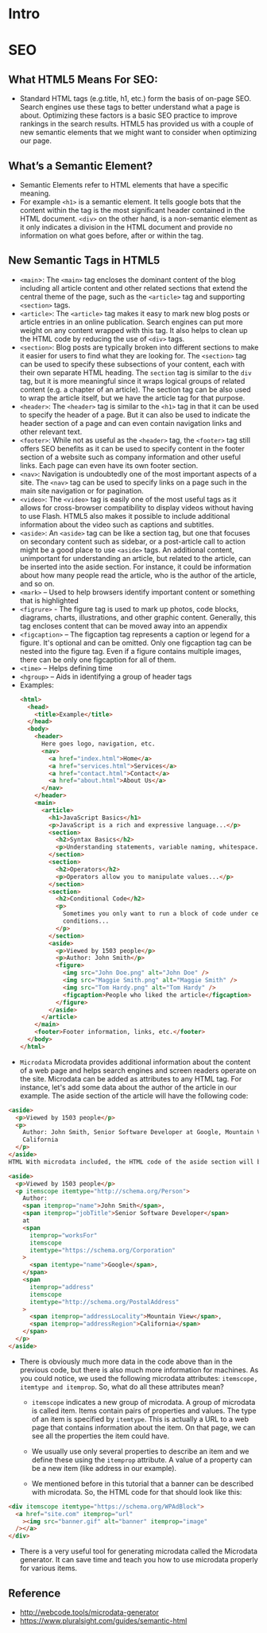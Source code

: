 # Intro

# SEO

## What HTML5 Means For SEO:

- Standard HTML tags (e.g.title, h1, etc.) form the basis of on-page SEO. Search engines use these tags to better understand what a page is about. Optimizing these factors is a basic SEO practice to improve rankings in the search results. HTML5 has provided us with a couple of new semantic elements that we might want to consider when optimizing our page.

## What’s a Semantic Element?

- Semantic Elements refer to HTML elements that have a specific meaning.
- For example `<h1>` is a semantic element. It tells google bots that the content within the tag is the most significant header contained in the HTML document. `<div>` on the other hand, is a non-semantic element as it only indicates a division in the HTML document and provide no information on what goes before, after or within the tag.

## New Semantic Tags in HTML5

- `<main`>: The `<main>` tag encloses the dominant content of the blog including all article content and other related sections that extend the central theme of the page, such as the `<article>` tag and supporting `<section>` tags.
- `<article>`: The `<article>` tag makes it easy to mark new blog posts or article entries in an online publication. Search engines can put more weight on any content wrapped with this tag. It also helps to clean up the HTML code by reducing the use of `<div>` tags.
- `<section>`: Blog posts are typically broken into different sections to make it easier for users to find what they are looking for. The `<section>` tag can be used to specify these subsections of your content, each with their own separate HTML heading. The `section` tag is similar to the `div` tag, but it is more meaningful since it wraps logical groups of related content (e.g. a chapter of an article). The section tag can be also used to wrap the article itself, but we have the article tag for that purpose.
- `<header>`: The `<header>` tag is similar to the `<h1>` tag in that it can be used to specify the header of a page. But it can also be used to indicate the header section of a page and can even contain navigation links and other relevant text.
- `<footer>`: While not as useful as the `<header>` tag, the `<footer>` tag still offers SEO benefits as it can be used to specify content in the footer section of a website such as company information and other useful links. Each page can even have its own footer section.
- `<nav>`: Navigation is undoubtedly one of the most important aspects of a site. The `<nav>` tag can be used to specify links on a page such in the main site navigation or for pagination.
- `<video>`: The `<video>` tag is easily one of the most useful tags as it allows for cross-browser compatibility to display videos without having to use Flash. HTML5 also makes it possible to include additional information about the video such as captions and subtitles.
- `<aside>`: An `<aside>` tag can be like a section tag, but one that focuses on secondary content such as sidebar, or a post-article call to action might be a good place to use `<aside>` tags. An additional content, unimportant for understanding an article, but related to the article, can be inserted into the aside section. For instance, it could be information about how many people read the article, who is the author of the article, and so on.
- `<mark>` – Used to help browsers identify important content or something that is highlighted
- `<figrure>` - The figure tag is used to mark up photos, code blocks, diagrams, charts, illustrations, and other graphic content. Generally, this tag encloses content that can be moved away into an appendix
- `<figcaption>` – The figcaption tag represents a caption or legend for a figure. It's optional and can be omitted. Only one figcaption tag can be nested into the figure tag. Even if a figure contains multiple images, there can be only one figcaption for all of them.
- `<time>` – Helps defining time
- `<hgroup>` – Aids in identifying a group of header tags
- Examples:
  ```html
  <html>
    <head>
      <title>Example</title>
    </head>
    <body>
      <header>
        Here goes logo, navigation, etc.
        <nav>
          <a href="index.html">Home</a>
          <a href="services.html">Services</a>
          <a href="contact.html">Contact</a>
          <a href="about.html">About Us</a>
        </nav>
      </header>
      <main>
        <article>
          <h1>JavaScript Basics</h1>
          <p>JavaScript is a rich and expressive language...</p>
          <section>
            <h2>Syntax Basics</h2>
            <p>Understanding statements, variable naming, whitespace...</p>
          </section>
          <section>
            <h2>Operators</h2>
            <p>Operators allow you to manipulate values...</p>
          </section>
          <section>
            <h2>Conditional Code</h2>
            <p>
              Sometimes you only want to run a block of code under certain
              conditions...
            </p>
          </section>
          <aside>
            <p>Viewed by 1503 people</p>
            <p>Author: John Smith</p>
            <figure>
              <img src="John Doe.png" alt="John Doe" />
              <img src="Maggie Smith.png" alt="Maggie Smith" />
              <img src="Tom Hardy.png" alt="Tom Hardy" />
              <figcaption>People who liked the article</figcaption>
            </figure>
          </aside>
        </article>
      </main>
      <footer>Footer information, links, etc.</footer>
    </body>
  </html>
  ```
- `Microdata`
  Microdata provides additional information about the content of a web page and helps search engines and screen readers operate on the site. Microdata can be added as attributes to any HTML tag. For instance, let's add some data about the author of the article in our example. The aside section of the article will have the following code:

```html
<aside>
  <p>Viewed by 1503 people</p>
  <p>
    Author: John Smith, Senior Software Developer at Google, Mountain View,
    California
  </p>
</aside>
HTML With microdata included, the HTML code of the aside section will be:
```

```html
<aside>
  <p>Viewed by 1503 people</p>
  <p itemscope itemtype="http://schema.org/Person">
    Author:
    <span itemprop="name">John Smith</span>,
    <span itemprop="jobTitle">Senior Software Developer</span>
    at
    <span
      itemprop="worksFor"
      itemscope
      itemtype="https://schema.org/Corporation"
    >
      <span itemtype="name">Google</span>,
    </span>
    <span
      itemprop="address"
      itemscope
      itemtype="http://schema.org/PostalAddress"
    >
      <span itemprop="addressLocality">Mountain View</span>,
      <span itemprop="addressRegion">California</span>
    </span>
  </p>
</aside>
```

- There is obviously much more data in the code above than in the previous code, but there is also much more information for machines. As you could notice, we used the following microdata attributes: `itemscope, itemtype and itemprop`. So, what do all these attributes mean?

  - `itemscope` indicates a new group of microdata. A group of microdata is called item. Items contain pairs of properties and values. The type of an item is specified by `itemtype`. This is actually a URL to a web page that contains information about the item. On that page, we can see all the properties the item could have.

  - We usually use only several properties to describe an item and we define these using the `itemprop` attribute. A value of a property can be a new item (like address in our example).

  - We mentioned before in this tutorial that a banner can be described with microdata. So, the HTML code for that should look like this:

```html
<div itemscope itemtype="https://schema.org/WPAdBlock">
  <a href="site.com" itemprop="url"
    ><img src="banner.gif" alt="banner" itemprop="image"
  /></a>
</div>
```

- There is a very useful tool for generating microdata called the Microdata generator. It can save time and teach you how to use microdata properly for various items.

## Reference
- http://webcode.tools/microdata-generator
- https://www.pluralsight.com/guides/semantic-html
